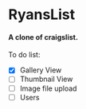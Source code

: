 # RyansList
#### A clone of craigslist.

To do list:
- [x] Gallery View
- [ ] Thumbnail View
- [ ] Image file upload
- [ ] Users